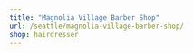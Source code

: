```yaml
---
title: "Magnolia Village Barber Shop"
url: /seattle/magnolia-village-barber-shop/
shop: hairdresser
---
```

